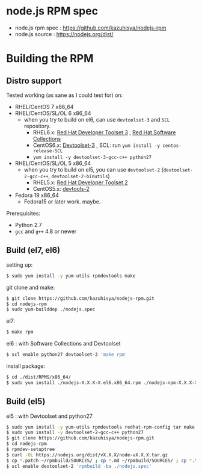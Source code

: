 #  node.js RPM spec
- node.js rpm spec : https://github.com/kazuhisya/nodejs-rpm
- node.js source   : https://nodejs.org/dist/


# Building the RPM

## Distro support

Tested working (as sane as I could test for) on:

- RHEL/CentOS 7 x86_64
- RHEL/CentOS/SL/OL 6 x86_64
    - when you try to build on el6, can use `devtoolset-3` and `SCL` repository.
        - RHEL6.x: [Red Hat Developer Toolset 3](https://access.redhat.com/documentation/en-US/Red_Hat_Developer_Toolset/3/) , [Red Hat Software Collections](https://access.redhat.com/documentation/en-US/Red_Hat_Software_Collections/index.html)
        - CentOS6.x: [Devtoolset-3](https://www.softwarecollections.org/en/scls/rhscl/devtoolset-3/) , SCL: run `yum install -y centos-release-SCL`
        - `yum install -y devtoolset-3-gcc-c++ python27`
- RHEL/CentOS/SL/OL 5 x86_64
    - when you try to build on el5, you can use `devtoolset-2` (`devtoolset-2-gcc-c++`, `devtoolset-2-binutils`)
        - RHEL5.x: [Red Hat Developer Toolset 2](https://access.redhat.com/documentation/en-US/Red_Hat_Developer_Toolset/2/)
        - CentOS5.x: [devtools-2](http://people.centos.org/tru/devtools-2/readme)
- Fedora 19 x86_64
    - Fedora15 or later work. maybe.



Prerequisites:

- Python 2.7
- `gcc` and `g++` 4.8 or newer


## Build (el7, el6)

setting up:

```bash
$ sudo yum install -y yum-utils rpmdevtools make
```

git clone and make:

```bash
$ git clone https://github.com/kazuhisya/nodejs-rpm.git
$ cd nodejs-rpm
$ sudo yum-builddep ./nodejs.spec
```

el7:

```bash
$ make rpm
```

el6 : with Software Collections and Devtoolset

```bash
$ scl enable python27 devtoolset-3 'make rpm'
```

install package:

```bash
$ cd ./dist/RPMS/x86_64/
$ sudo yum install ./nodejs-X.X.X-X.el6.x86_64.rpm ./nodejs-npm-X.X.X-X.el6.x86_64.rpm --nogpgcheck
```

## Build (el5)

el5 : with Devtoolset and python27

```bash
$ sudo yum install -y yum-utils rpmdevtools redhat-rpm-config tar make openssl-devel libstdc++-devel zlib-devel gzip 
$ sudo yum install -y devtoolset-2-gcc-c++ python27
$ git clone https://github.com/kazuhisya/nodejs-rpm.git
$ cd nodejs-rpm
$ rpmdev-setuptree
$ curl -OL https://nodejs.org/dist/vX.X.X/node-vX.X.X.tar.gz
$ cp *.patch ~/rpmbuild/SOURCES/ ; cp *.md ~/rpmbuild/SOURCES/ ; cp *.tar.gz ~/rpmbuild/SOURCES/ 
$ scl enable devtoolset-2 'rpmbuild -ba ./nodejs.spec'
```

